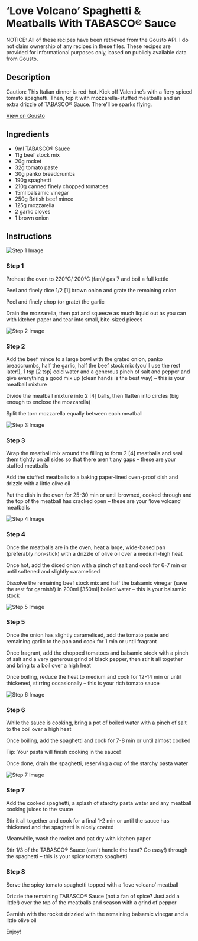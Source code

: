 # ‘Love Volcano’ Spaghetti & Meatballs With TABASCO® Sauce

NOTICE: All of these recipes have been retrieved from the Gousto API. I do not claim ownership of any recipes in these files. These recipes are provided for informational purposes only, based on publicly available data from Gousto.

## Description

Caution: This Italian dinner is red-hot. Kick off Valentine’s with a fiery spiced tomato spaghetti. Then, top it with mozzarella-stuffed meatballs and an extra drizzle of TABASCO® Sauce. There’ll be sparks flying.

[View on Gousto](https://www.gousto.co.uk/recipes/cookbook/love-volcano-spaghetti-meatballs-with-tabasco-sauce)

## Ingredients

- 9ml TABASCO® Sauce
- 11g beef stock mix
- 20g rocket
- 32g tomato paste
- 30g panko breadcrumbs
- 190g spaghetti
- 210g canned finely chopped tomatoes
- 15ml balsamic vinegar
- 250g British beef mince
- 125g mozzarella
- 2 garlic cloves
- 1 brown onion

## Instructions

![Step 1 Image](https://production-media.gousto.co.uk/cms/recipe-step-image/step-1-1673977636385-x200.jpg)

### Step 1

Preheat the oven to 220°C/ 200°C (fan)/ gas 7 and boil a full kettle

Peel and finely dice 1/2 <span class="text-danger">[1]</span> brown onion and grate the remaining onion

Peel and finely chop (or grate) the garlic

Drain the mozzarella, then pat and squeeze as much liquid out as you can with kitchen paper and tear into small, bite-sized pieces

![Step 2 Image](https://production-media.gousto.co.uk/cms/recipe-step-image/step-2-1673977639969-x200.jpg)

### Step 2

Add the beef mince to a large bowl with the grated onion, panko breadcrumbs, half the garlic, half the beef stock mix (you'll use the rest later!), 1 tsp <span class="text-danger">[2 tsp] </span>cold water and a generous pinch of salt and pepper and give everything a good mix up (clean hands is the best way) – this is your meatball mixture

Divide the meatball mixture into 2 <span class="text-danger">[4]</span> balls, then flatten into circles (big enough to enclose the mozzarella)

Split the torn mozzarella equally between each meatball

![Step 3 Image](https://production-media.gousto.co.uk/cms/recipe-step-image/step-3-1673977643477-x200.jpg)

### Step 3

Wrap the meatball mix around the filling to form 2 <span class="text-danger">[4] </span>meatballs and seal them tightly on all sides so that there aren't any gaps – these are your stuffed meatballs

Add the stuffed meatballs to a baking paper-lined oven-proof dish and drizzle with a little olive oil

Put the dish in the oven for 25-30 min or until browned, cooked through and the top of the meatball has cracked open – these are your ‘love volcano’ meatballs

![Step 4 Image](https://production-media.gousto.co.uk/cms/recipe-step-image/step-4-1673977647850-x200.jpg)

### Step 4

Once the meatballs are in the oven, heat a large, wide-based pan (preferably non-stick) with a drizzle of olive oil over a medium-high heat

Once hot, add the diced onion with a pinch of salt and cook for 6-7 min or until softened and slightly caramelised

Dissolve the remaining beef stock mix and half the balsamic vinegar (save the rest for garnish!) in 200ml <span class="text-danger">[350ml] </span>boiled water – this is your balsamic stock

![Step 5 Image](https://production-media.gousto.co.uk/cms/recipe-step-image/step-5-1673977652409-x200.jpg)

### Step 5

Once the onion has slightly caramelised, add the tomato paste and remaining garlic to the pan and cook for 1 min or until fragrant

Once fragrant, add the chopped tomatoes and balsamic stock with a pinch of salt and a very generous grind of black pepper, then stir it all together and bring to a boil over a high heat

Once boiling, reduce the heat to medium and cook for 12-14 min or until thickened, stirring occasionally – this is your rich tomato sauce

![Step 6 Image](https://production-media.gousto.co.uk/cms/recipe-step-image/step-6-1673977656944-x200.jpg)

### Step 6

While the sauce is cooking, bring a pot of boiled water with a pinch of salt to the boil over a high heat

Once boiling, add the spaghetti and cook for 7-8 min or until almost cooked

Tip: Your pasta will finish cooking in the sauce!

Once done, drain the spaghetti, reserving a cup of the starchy pasta water

![Step 7 Image](https://production-media.gousto.co.uk/cms/recipe-step-image/step-7-1673977660898-x200.jpg)

### Step 7

Add the cooked spaghetti, a splash of starchy pasta water and any meatball cooking juices to the sauce

Stir it all together and cook for a final 1-2 min or until the sauce has thickened and the spaghetti is nicely coated

Meanwhile, wash the rocket and pat dry with kitchen paper

Stir 1/3 of the TABASCO® Sauce<span class="text-danger"> </span>(can't handle the heat? Go easy!) through the spaghetti<span class="text-danger"> </span>– this is your spicy tomato spaghetti

### Step 8

Serve the spicy tomato spaghetti topped with a ‘love volcano’ meatball

Drizzle the remaining TABASCO® Sauce (not a fan of spice? Just add a little!) over the top of the meatballs and season with a grind of pepper

Garnish with the rocket drizzled with the remaining balsamic vinegar and a little olive oil

Enjoy!

